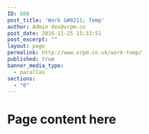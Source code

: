 ```yaml
---
ID: 688
post_title: 'Work &#8211; Temp'
author: Admin dev@vrpm.co
post_date: 2016-11-25 15:33:51
post_excerpt: ""
layout: page
permalink: http://www.vrpm.co.uk/work-temp/
published: true
banner_media_type:
  - parallax
sections:
  - "0"
---
```

<h1>Page content here</h1>